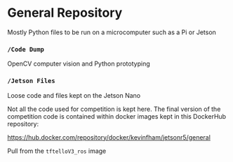 # General Repository

Mostly Python files to be run on a microcomputer such as a Pi or Jetson

### `/Code Dump`

OpenCV computer vision and Python prototyping

### `/Jetson Files`

Loose code and files kept on the Jetson Nano 

Not all the code used for competition is kept here. The final version of the competition code is contained within docker images kept in this DockerHub repository: 

https://hub.docker.com/repository/docker/kevinfham/jetsonr5/general

Pull from the `tftelloV3_ros` image

